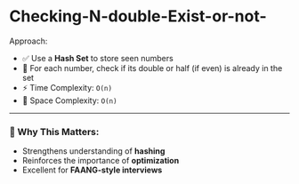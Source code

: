 # Checking-N-double-Exist-or-not-


 Approach:

- ✅ Use a **Hash Set** to store seen numbers
- 🔁 For each number, check if its double or half (if even) is already in the set
- ⚡ Time Complexity: `O(n)`
- 🧠 Space Complexity: `O(n)`

---

### 🧠 Why This Matters:
- Strengthens understanding of **hashing**
- Reinforces the importance of **optimization**
- Excellent for **FAANG-style interviews**
